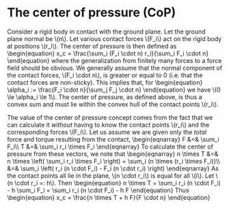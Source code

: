 The center of pressure (CoP)
============================

Consider a rigid body in contact with the ground plane. Let the ground plane normal be \\(n\\). Let various contact forces \\(F_i\\) act on the rigid body at positions \\(r_i\\). The center of pressure is then defined as
\begin{equation}
x_c = \frac{\sum_i (F_i \cdot n) r_i}{\sum_i F_i \cdot n}
\end{equation}
where the generalization from finitely many forces to a force field should be obvious. We generally assume that the normal component of the contact forces, \\(F_i \cdot n\\), is greater or equal to 0 (i.e. that the contact forces are non-sticky). This implies that, for
\begin{equation}
\alpha_i := \frac{F_i \cdot n}{\sum_j F_j \cdot n}
\end{equation}
we have \\(0 \le \alpha_i \le 1\\). The center of pressure, as defined above, is thus a convex sum and must lie within the convex hull of the contact points \\(r_i\\).

The value of the center of pressure concept comes from the fact that we can calculate it _without_ having to know the contact points \\(r_i\\) and the corresponding forces \\(F_i\\). Let us assume we are given only the _total_ force and torque resulting from the contact,
\begin{eqnarray}
F &=& \sum_i F_i\\\\
T &=& \sum_i r_i \times F_i
\end{eqnarray}
To calculate the center of pressure from these vectors, we note that
\begin{eqnarray}
n \times T &=& n \times \left( \sum_i r_i \times F_i \right) = \sum_i (n \times (r_i \times F_i))\\\\
&=& \sum_i \left( r_i (n \cdot F_i) - F_i (n \cdot r_i) \right)
\end{eqnarray}
As the contact points all lie in the plane, \\(n \cdot r_i\\) is equal for all \\(i\\). Let \\(n \cdot r_i =: h\\). Then
\begin{equation}
n \times T = \sum_i r_i (n \cdot F_i) - h \sum_i F_i = \sum_i r_i (n \cdot F_i) - h F
\end{equation}
Thus
\begin{equation}
x_c = \frac{n \times T + h F}{F \cdot n}
\end{equation}